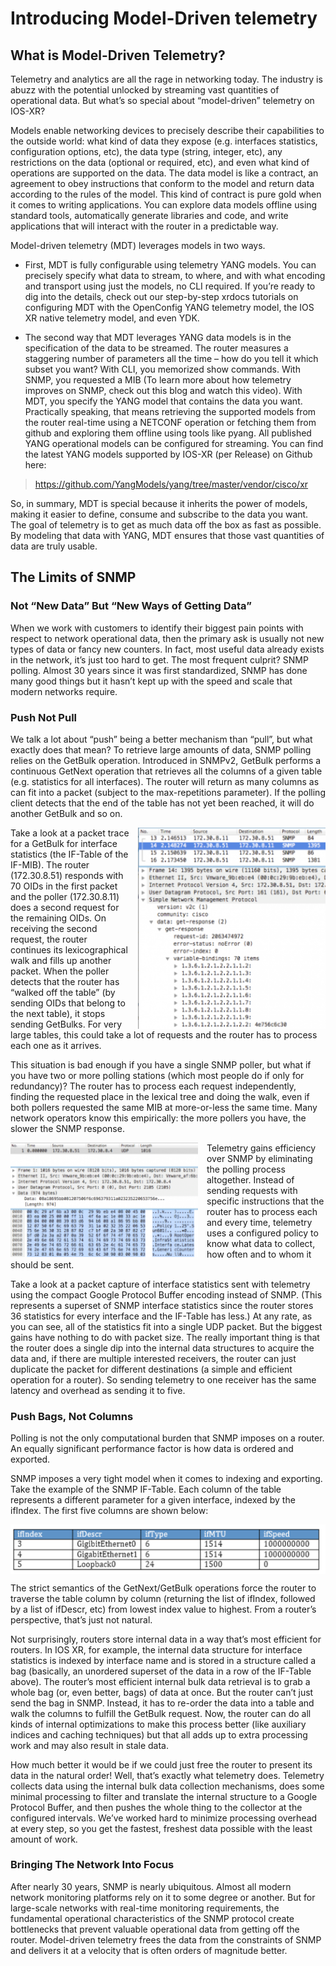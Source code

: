 # Introducing Model-Driven telemetry

## What is Model-Driven Telemetry?

Telemetry and analytics are all the rage in networking today. The industry is abuzz with the potential unlocked by streaming vast quantities of operational data.  But what’s so special about “model-driven” telemetry on IOS-XR?

Models enable networking devices to precisely describe their capabilities to the outside world: what kind of data they expose (e.g. interfaces statistics, configuration options, etc), the data type (string, integer, etc), any restrictions on the data (optional or required, etc), and even what kind of operations are supported on the data.   The data model is like a contract, an agreement to obey instructions that conform to the model and return data according to the rules of the model.  This kind of contract is pure gold when it comes to writing applications.  You can explore data models offline using standard tools, automatically generate libraries and code, and write applications that will interact with the router in a predictable way.

Model-driven telemetry (MDT) leverages models in two ways.   

*  First, MDT is fully configurable using telemetry YANG models.  You can precisely specify what data to stream, to where, and with what encoding and transport using just the models, no CLI required.  If you’re ready to dig into the details, check out our step-by-step xrdocs tutorials on configuring MDT with the OpenConfig YANG telemetry model, the IOS XR native telemetry model, and even YDK.

* The second way that MDT leverages YANG data models is in the specification of the data to be streamed. The router measures a staggering number of parameters all the time – how do you tell it which subset you want?  With CLI, you memorized show commands.  With SNMP, you requested a MIB (To learn more about how telemetry improves on SNMP, check out this blog and watch this video).   With MDT, you specify the YANG model that contains the data you want.  Practically speaking, that means retrieving the supported models from the router real-time using a NETCONF <get-schema> operation or fetching them from github and exploring them offline using tools like pyang.  All published YANG operational models can be configured for streaming. You can find the latest YANG models supported by IOS-XR (per Release) on Github here:

 ><https://github.com/YangModels/yang/tree/master/vendor/cisco/xr>



So, in summary, MDT is special because it inherits the power of models, making it easier to define, consume and subscribe to the data you want. The goal of telemetry is to get as much data off the box as fast as possible.  By modeling that data with YANG, MDT ensures that those vast quantities of data are truly usable.


## The Limits of SNMP

### Not “New Data” But “New Ways of Getting Data”

When we work with customers to identify their biggest pain points with respect to network operational data, then the primary ask is usually not new types of data or fancy new counters. In fact, most useful data already exists in the network, it’s just too hard to get. The most frequent culprit? SNMP polling. Almost 30 years since it was first standardized, SNMP has done many good things but it hasn’t kept up with the speed and scale that modern networks require.


### Push Not Pull

We talk a lot about “push” being a better mechanism than “pull”, but what exactly does that mean? To retrieve large amounts of data, SNMP polling relies on the GetBulk operation. Introduced in SNMPv2, GetBulk performs a continuous GetNext operation that retrieves all the columns of a given table (e.g. statistics for all interfaces). The router will return as many columns as can fit into a packet (subject to the max-repetitions parameter). If the polling client detects that the end of the table has not yet been reached, it will do another GetBulk and so on.


<img src="assets/images/wireshark-snmp.png" alt="model-driven" width="300px" style="float: right; margin-left: 1em; margin-right: auto; display: block;" align="middle"/>
Take a look at a packet trace for a GetBulk for interface statistics (the IF-Table of the IF-MIB). The router (172.30.8.51) responds with 70 OIDs in the first packet and the poller (172.30.8.11) does a second request for the remaining OIDs. On receiving the second request, the router continues its lexicographical walk and fills up another packet. When the poller detects that the router has “walked off the table” (by sending OIDs that belong to the next table), it stops sending GetBulks. For very large tables, this could take a lot of requests and the router has to process each one as it arrives.

This situation is bad enough if you have a single SNMP poller, but what if you have two or more polling stations (which most people do if only for redundancy)? The router has to process each request independently, finding the requested place in the lexical tree and doing the walk, even if both pollers requested the same MIB at more-or-less the same time. Many network operators know this empirically: the more pollers you have, the slower the SNMP response.


<img src="assets/images/telemetry-wireshark.png" alt="model-driven" width="300px" style="float: left; margin-left: auto; margin-right: 1em; display: block;" align="middle"/>
Telemetry gains efficiency over SNMP by eliminating the polling process altogether. Instead of sending requests with specific instructions that the router has to process each and every time, telemetry uses a configured policy to know what data to collect, how often and to whom it should be sent.

Take a look at a packet capture of interface statistics sent with telemetry using the compact Google Protocol Buffer encoding instead of SNMP. (This represents a superset of SNMP interface statistics since the router stores 36 statistics for every interface and the IF-Table has less.) At any rate, as you can see, all of the statistics fit into a single UDP packet. But the biggest gains have nothing to do with packet size. The really important thing is that the router does a single dip into the internal data structures to acquire the data and, if there are multiple interested receivers, the router can just duplicate the packet for different destinations (a simple and efficient operation for a router). So sending telemetry to one receiver has the same latency and overhead as sending it to five.

### Push Bags, Not Columns

Polling is not the only computational burden that SNMP imposes on a router. An equally significant performance factor is how data is ordered and exported.

SNMP imposes a very tight model when it comes to indexing and exporting. Take the example of the SNMP IF-Table. Each column of the table represents a different parameter for a given interface, indexed by the ifIndex. The first five columns are shown below:


<img src="assets/images/bags_not_columns.png" alt="model-driven"  style="margin-left: auto ; margin-right: auto; display: block;" align="middle"/>  

The strict semantics of the GetNext/GetBulk operations force the router to traverse the table column by column (returning the list of ifIndex, followed by a list of ifDescr, etc) from lowest index value to highest. From a router’s perspective, that’s just not natural.

Not surprisingly, routers store internal data in a way that’s most efficient for routers. In IOS XR, for example, the internal data structure for interface statistics is indexed by interface name and is stored in a structure called a bag (basically, an unordered superset of the data in a row of the IF-Table above).  The router’s most efficient internal bulk data retrieval is to grab a whole bag (or, even better, bags) of data at once. But the router can’t just send the bag in SNMP. Instead, it has to re-order the data into a table and walk the columns to fulfill the GetBulk request. Now, the router can do all kinds of internal optimizations to make this process better (like auxiliary indices and caching techniques) but that all adds up to extra processing work and may also result in stale data.

How much better it would be if we could just free the router to present its data in the natural order! Well, that’s exactly what telemetry does. Telemetry collects data using the internal bulk data collection mechanisms, does some minimal processing to filter and translate the internal structure to a Google Protocol Buffer, and then pushes the whole thing to the collector at the configured intervals. We’ve worked hard to minimize processing overhead at every step, so you get the fastest, freshest data possible with the least amount of work.

### Bringing The Network Into Focus

After nearly 30 years, SNMP is nearly ubiquitous. Almost all modern network monitoring platforms rely on it to some degree or another. But for large-scale networks with real-time monitoring requirements, the fundamental operational characteristics of the SNMP protocol create bottlenecks that prevent valuable operational data from getting off the router. Model-driven telemetry frees the data from the constraints of SNMP and delivers it at a velocity that is often orders of magnitude better.

